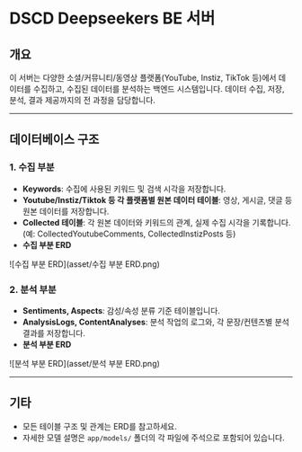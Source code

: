 # DSCD Deepseekers BE 서버

## 개요
이 서버는 다양한 소셜/커뮤니티/동영상 플랫폼(YouTube, Instiz, TikTok 등)에서 데이터를 수집하고, 수집된 데이터를 분석하는 백엔드 시스템입니다. 데이터 수집, 저장, 분석, 결과 제공까지의 전 과정을 담당합니다.

---

## 데이터베이스 구조

### 1. 수집 부분
- **Keywords**: 수집에 사용된 키워드 및 검색 시각을 저장합니다.
- **Youtube/Instiz/Tiktok 등 각 플랫폼별 원본 데이터 테이블**: 영상, 게시글, 댓글 등 원본 데이터를 저장합니다.
- **Collected 테이블**: 각 원본 데이터와 키워드의 관계, 실제 수집 시각을 기록합니다. (예: CollectedYoutubeComments, CollectedInstizPosts 등)
- **수집 부분 ERD**

![수집 부분 ERD](asset/수집 부분 ERD.png)


### 2. 분석 부분
- **Sentiments, Aspects**: 감성/속성 분류 기준 테이블입니다.
- **AnalysisLogs, ContentAnalyses**: 분석 작업의 로그와, 각 문장/컨텐츠별 분석 결과를 저장합니다.
- **분석 부분 ERD**

![분석 부분 ERD](asset/분석 부분 ERD.png)

---

## 기타
- 모든 테이블 구조 및 관계는 ERD를 참고하세요.
- 자세한 모델 설명은 `app/models/` 폴더의 각 파일에 주석으로 포함되어 있습니다.
